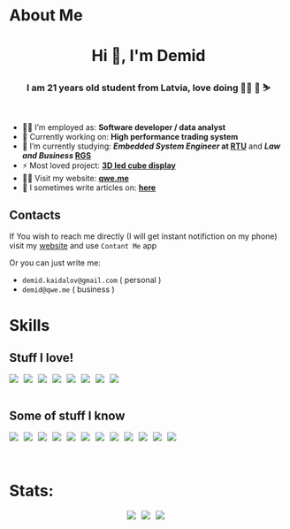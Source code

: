 # About Me

<h1 align="center">Hi 👋, I'm Demid</h1>
<h3 align="center">I am 21 years old student from Latvia, love doing 👨‍💻 🏇 ⛷️</h3>
<br/>

- 👨‍🚀 I’m employed as: **Software developer / data analyst**
- 🔭 Currently working on: **High performance trading system**
- 🌱 I’m currently studying: **_Embedded System Engineer_ at <a href="https://www.rtu.lv/en" target="_blank">RTU</a>** and **_Law and Business_ <a href="https://www.rgsl.edu.lv/" target="_blank">RGS</a>**
- ⚡ Most loved project: **<a href="https://github.com/dk731/3D-Led-Cube" target="_blank">3D led cube display</a>**
- 👨‍💻 Visit my website: **<a href="https://qwe.me/" target="_blank">qwe.me</a>**
- 📝 I sometimes write articles on: **<a href="https://blog.qwe.me/" target="_blank">here</a>**

## Contacts

If You wish to reach me directly (I will get instant notifiction on my phone) visit my <a href="https://qwe.me/" target="_blank">website</a> and use `Contant Me` app

Or you can just write me:

- `demid.kaidalov@gmail.com` ( personal )
- `demid@qwe.me` ( business )

# Skills

## Stuff I love!

<div style="display: flex; flex-direction: row; flex-wrap: wrap; row-gap: 5px">
    <img style="margin-right: 10px" src="https://img.shields.io/badge/c-%2300599C.svg?style=for-the-badge&logo=c&logoColor=white"/>
    <img style="margin-right: 10px" src="https://img.shields.io/badge/rust-%23000000.svg?style=for-the-badge&logo=rust&logoColor=white"/>
    <img style="margin-right: 10px" src="https://img.shields.io/badge/-Arduino-00979D?style=for-the-badge&logo=Arduino&logoColor=white"/>
    <img style="margin-right: 10px" src="https://img.shields.io/badge/typescript-%23007ACC.svg?style=for-the-badge&logo=typescript&logoColor=white"/>
    <img style="margin-right: 10px" src="https://img.shields.io/badge/vuejs-%2335495e.svg?style=for-the-badge&logo=vuedotjs&logoColor=%234FC08D"/>
    <img style="margin-right: 10px" src="https://img.shields.io/badge/python-3670A0?style=for-the-badge&logo=python&logoColor=ffdd54"/>
    <img style="margin-right: 10px" src="https://img.shields.io/badge/threejs-black?style=for-the-badge&logo=three.js&logoColor=white"/>
    <img style="margin-right: 10px" src="https://img.shields.io/badge/p5.js-ED225D?style=for-the-badge&logo=p5.js&logoColor=FFFFFF"/>
</div>

<br/>

## Some of stuff I know

<div style="display: flex; flex-direction: row; flex-wrap: wrap; row-gap: 5px">
    <img style="margin-right: 10px" src="https://img.shields.io/badge/TensorFlow-%23FF6F00.svg?style=for-the-badge&logo=TensorFlow&logoColor=white"/>
    <img style="margin-right: 10px" src="https://img.shields.io/badge/PyTorch-%23EE4C2C.svg?style=for-the-badge&logo=PyTorch&logoColor=white"/>
    <img style="margin-right: 10px" src="https://img.shields.io/badge/c++-%2300599C.svg?style=for-the-badge&logo=c%2B%2B&logoColor=white"/>
    <img style="margin-right: 10px" src="https://img.shields.io/badge/c%23-%23239120.svg?style=for-the-badge&logo=c-sharp&logoColor=white"/>
    <img style="margin-right: 10px" src="https://img.shields.io/badge/Flutter-%2302569B.svg?style=for-the-badge&logo=Flutter&logoColor=white"/>
    <img style="margin-right: 10px" src="https://img.shields.io/badge/numpy-%23013243.svg?style=for-the-badge&logo=numpy&logoColor=white"/>
    <img style="margin-right: 10px" src="https://img.shields.io/badge/pandas-%23150458.svg?style=for-the-badge&logo=pandas&logoColor=white"/>
    <img style="margin-right: 10px" src="https://img.shields.io/badge/java-%23ED8B00.svg?style=for-the-badge&logo=java&logoColor=white"/>
    <img style="margin-right: 10px" src="https://img.shields.io/badge/react-%2320232a.svg?style=for-the-badge&logo=react&logoColor=%2361DAFB"/>
    <img style="margin-right: 10px" src="https://img.shields.io/badge/blender-%23F5792A.svg?style=for-the-badge&logo=blender&logoColor=white"/>
    <img style="margin-right: 10px" src="https://img.shields.io/badge/adobeillustrator-%23FF9A00.svg?style=for-the-badge&logo=adobeillustrator&logoColor=white"/>
    <img style="margin-right: 10px" src="https://img.shields.io/badge/adobephotoshop-%2331A8FF.svg?style=for-the-badge&logo=adobephotoshop&logoColor=white"/>
</div>

<br/>
<br/>

# Stats:

<div style="display: flex; flex-direction: row; flex-wrap: wrap; justify-content: center">
    <img style="margin-right: 10px" src="https://github-readme-stats.vercel.app/api?username=dk731&count_private=true&show_icons=true&theme=dark&hide=contribs&hide_border=true"/>
    <img style="margin-right: 10px" src="https://github-readme-streak-stats.herokuapp.com/?user=dk731&theme=dark&hide_border=true">
    <img style="margin-right: 10px" src="https://github-readme-stats.vercel.app/api/top-langs/?username=dk731&layout=compact&hide=html,css,asp.net,java,javascript,shaderlab&langs_count=8&theme=dark&hide_border=true"/>
</div>
